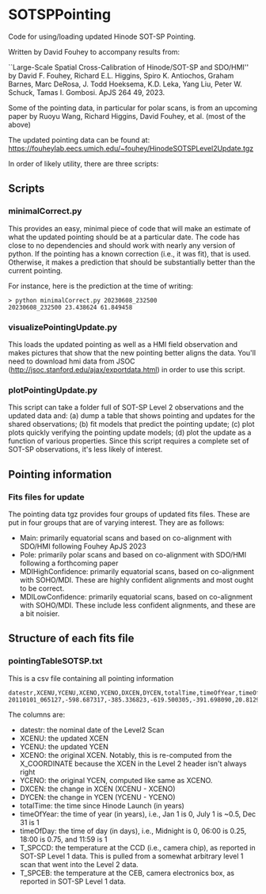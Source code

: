 # SOTSPPointing
Code for using/loading updated Hinode SOT-SP Pointing.

Written by David Fouhey to accompany results from:

``Large-Scale Spatial Cross-Calibration of Hinode/SOT-SP and SDO/HMI'' 
by David F. Fouhey, Richard E.L. Higgins, Spiro K. Antiochos, Graham
Barnes, Marc DeRosa, J. Todd Hoeksema, K.D. Leka, Yang Liu, Peter W. Schuck,
Tamas I.  Gombosi. ApJS 264 49, 2023. 

Some of the pointing data, in particular for polar scans, is from an upcoming
paper by Ruoyu Wang, Richard Higgins, David Fouhey, et al. (most of the above)

The updated pointing data can be found at:
https://fouheylab.eecs.umich.edu/~fouhey/HinodeSOTSPLevel2Update.tgz

In order of likely utility, there are three scripts:


## Scripts

### minimalCorrect.py

This provides an easy, minimal piece of code that will make an estimate of what
the updated pointing should be at a particular date. The code has close to no
dependencies and should work with nearly any version of python. If the pointing
has a known correction (i.e., it was fit), that is used. Otherwise, it makes a 
prediction that should be substantially better than the current pointing.

For instance, here is the prediction at the time of writing:
```
> python minimalCorrect.py 20230608_232500
20230608_232500 23.438624 61.849458
```

### visualizePointingUpdate.py

This loads the updated pointing as well as a HMI field observation and makes
pictures that show that the new pointing better aligns the data. You'll need
to download hmi data from JSOC (http://jsoc.stanford.edu/ajax/exportdata.html)
in order to use this script.

### plotPointingUpdate.py

This script can take a folder full of SOT-SP Level 2 observations and the
updated data and: (a) dump a table that shows pointing and updates for the
shared observations; (b) fit models that predict the pointing update; (c) plot
plots quickly verifying the pointing update models; (d) plot the update as a
function of various properties. Since this script requires a complete set of
SOT-SP observations, it's less likely of interest.


## Pointing information


### Fits files for update

The pointing data tgz provides four groups of updated fits files. These are put
in four groups that are of varying interest. They are as follows:
- Main: primarily equatorial scans and based on co-alignment with SDO/HMI following Fouhey ApJS 2023
- Pole: primarily polar scans and based on co-alignment with SDO/HMI following a forthcoming paper
- MDIHighConfidence: primarily equatorial scans, based on co-alignment with SOHO/MDI. These are highly confident alignments and most ought to be correct.
- MDILowConfidence: primarily equatorial scans, based on co-alignment with SOHO/MDI. These include less confident alignments, and these are a bit noisier.


## Structure of each fits file




### pointingTableSOTSP.txt

This is a csv file containing all pointing information

```
datestr,XCENU,YCENU,XCENO,YCENO,DXCEN,DYCEN,totalTime,timeOfYear,timeOfDay,T_SPCCD,T_SPCEB
20110101_065127,-598.687317,-385.336823,-619.500305,-391.698090,20.812988,6.361267,4.274841,0.000782,0.285729,-35.485500,-2.910680
```

The columns are:
- datestr: the nominal date of the Level2 Scan
- XCENU: the *u*pdated XCEN
- YCENU: the *u*pdated YCEN
- XCENO: the *o*riginal XCEN. Notably, this is re-computed from the X_COORDINATE because the XCEN in the Level 2 header isn't always right
- YCENO: the *o*riginal YCEN, computed like same as XCENO.
- DXCEN: the change in XCEN (XCENU - XCENO)
- DYCEN: the change in YCEN (YCENU - YCENO)
- totalTime: the time since Hinode Launch (in years)
- timeOfYear: the time of year (in years), i.e., Jan 1 is 0, July 1 is ~0.5, Dec 31 is 1
- timeOfDay: the time of day (in days), i.e., Midnight is 0, 06:00 is 0.25, 18:00 is 0.75, and 11:59 is 1
- T_SPCCD: the temperature at the CCD (i.e., camera chip), as reported in SOT-SP Level 1 data. This is pulled from a somewhat arbitrary level 1 scan that went into the Level 2 data.
- T_SPCEB: the temperature at the CEB, camera electronics box, as reported in SOT-SP Level 1 data.


